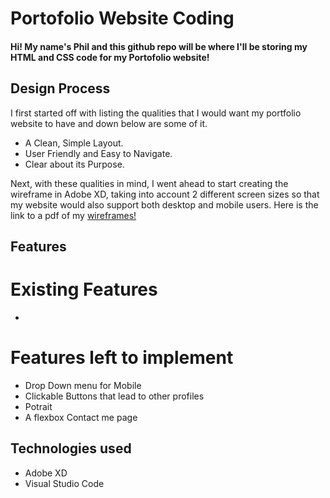 # Portofolio Website Coding

#### Hi! My name's Phil and this github repo will be where I'll be storing my HTML and CSS code for my Portofolio website!

## Design Process 

I first started off with listing the qualities that I would want my portfolio website to have and down below are some of it.

* A Clean, Simple Layout.
* User Friendly and Easy to Navigate.
* Clear about its Purpose.

Next, with these qualities in mind, I went ahead to start creating the wireframe in Adobe XD, taking into account 2 different screen sizes so that my website would also support both desktop and mobile users. Here is the link to a pdf of my [wireframes!](https://drive.google.com/file/d/1qAvcI0huEjRLnB29Tk3FDEIk5zcOyG8M/view?usp=sharing)

## Features

# Existing Features
* 

# Features left to implement
* Drop Down menu for Mobile
* Clickable Buttons that lead to other profiles
* Potrait
* A flexbox Contact me page

## Technologies used
* Adobe XD
* Visual Studio Code


